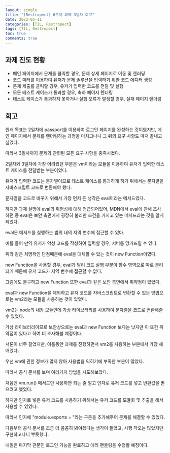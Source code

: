 ```yaml
---
layout: single
title: "[Restropect] 6주차 과제 3일차 회고"
date: 2022-05-11
categories: [TIL, Restropect]
tags: [TIL, Restropect]
toc: true
comments: true
---
```



## 과제 진도 현황
- 메인 페이지에서 문제를 클릭할 경우, 문제 상세 페이지로 이동 및 렌러딩
- 코드 미러를 이용하여 유저가 문제 솔루션을 입력하기 위한 코드 에디터 생성
- 문제 제출를 클릭할 경우, 유저가 입력한 코드를 전달 및 실행
- 모든 테스트 케이스가 통과할 경우, 축하 페이지 렌더링
- 테스트 케이스가 통과하지 못하거나 실행 오류가 발생할 경우, 실패 페이지 렌더링

## 회고
원래 목표는 2일차에 passport를 이용하여 로그인 페이지를 완성하는 것이였지만, 메인 페이지에서 문제를 렌더링하는 과정을 마치고나니 그 뒤의 요구 사항도 마저 끝내고 싶었다.

따라서 3일차까지 문제와 관련된 모든 요구 사항을 충족시켰다. 
 
2일차와 3일차에 가장 어려웠던 부분은 vm이라는 모듈을 이용하여 유저가 입력한 테스트 케이스를 전달받는 부분이었다.

유저가 입력한 코드는 문자열이므로 테스트 케이스를 통과하게 하기 위해서는 문자열을 자바스크립트 코드로 변환해야 했다. 

문자열을 코드로 바꾸기 위해서 가장 먼저 든 생각은 eval이라는 메서드였다. 

하지만 과제 설명에 eval의 위험성에 대해 언급되어있어, MDN에서 eval에 관해 조사하던 중 eval은 보안 측면에서 굉장히 불리한 조건을 가지고 있는 메서드라는 것을 알게 되었다. 

eval은 메서드를 실행하는 범위 내의 지역 변수에 접근할 수 있다. 

예를 들어 만약 유저가 악성 코드를 작성하여 입력할 경우, 서버를 망가뜨릴 수 있다. 

위와 같은 치명적인 단점때문에 eval을 대체할 수 있는 것이 new Function이였다.

new Function을 사용할 경우, eval과 달리 코드 실행 부분이 함수 영역으로 따로 분리되기 때문에 유저 코드가 지역 변수에 접근할 수 없다. 

그럼에도 불구하고 new Function 또한 eval과 같은 보안 측면에서 취약점이 있었다. 

eval과 new Function을 제외하고 유저 코드를 자바스크립트로 변환할 수 있는 방법으로는 vm2라는 모듈을 사용하는 것이 있었다. 

vm2는 node의 내장 모듈인데 가상 라이브러리를 사용하여 문자열을 코드로 변환해줄 수 있었다. 

가상 라이브러리이므로 보안상으로는 eval과 new Function 보다는 낫지만 이 또한 취약점이 있다고 하여 더 조사해볼 예정이다. 

서론이 너무 길었지만, 이틀동안 과제를 진행하면서 vm2를 사용하는 부분에서 가장 헤매었다. 

우선 vm에 관한 정보가 많지 않아 사용법을 익히기에 부족한 부분이 많았다. 

따라서 공식 문서를 보며 여러가지 방법을 시도해보았다. 

처음엔 vm.run() 메서드만 사용하면 되는 줄 알고 인자로 유저 코드를 넣고 반환값을 받으려고 했었다. 

하지만 인자로 넣은 유저 코드를 사용하기 위해서는 유저 코드를 모듈화 및 추출을 해서 사용할 수 있었다. 

따라서 인자에 "module.exports = "라는 구문을 추가해주어 문제를 해결할 수 있었다. 

다음부터 공식 문서를 조금 더 꼼꼼히 봐야겠다는 생각이 들었고, 시행 착오는 많았지만 구현하고나니 뿌듯했다.

내일은 마지막 관문인 로그인 기능을 완료하고 에러 핸들링을 수정할 예정이다. 
